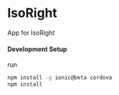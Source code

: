 # IsoRight
App for IsoRight


#### Development Setup
run
```sh
npm install -g ionic@beta cordova
npm install
```

